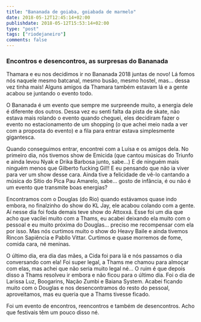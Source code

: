 ```yaml
---
title: "Bananada de goiaba, goiabada de marmelo"
date: 2018-05-12T12:45:14+02:00
publishdate: 2018-05-12T15:53:14+02:00
type: "post"
tags: ["riodejaneiro"]
comments: false
---
```

### Encontros e desencontros, as surpresas do Bananada

Thamara e eu nos decidimos ir no Bananada 2018 juntas de novo! Lá fomos nós naquele mesmo batcanal, mesmo busão, mesmo hostel, mas... dessa vez tinha mais! Alguns amigos da Thamara também estavam lá e a gente acabou se juntando o evento todo. 

O Bananada é um evento que sempre me surpreende muito, a energia dele é diferente dos outros. Dessa vez eu senti falta da pista de skate, não estava mais rolando o evento quando cheguei, eles decidiram fazer o evento no estacionamento de um shopping (o que achei meio nada a ver com a proposta do evento) e a fila para entrar estava simplesmente gigantesca. 

Quando conseguimos entrar, encontrei com a Luísa e os amigos dela. No primeiro dia, nós tivemos show de Emicida (que cantou músicas do Triunfo e ainda levou Nyak e Drika Barbosa junto, sabe...) E de ninguém mais ninguém menos que Gilberto fucking Gil!! E eu pensando que não ia viver para ver um show desse cara. Ainda tive a felicidade de vê-lo cantando a música do Sítio do Pica Pau Amarelo, sabe... gosto de infância, é ou não é um evento que transmite boas energias?

Encontramos com o Douglas (do Rio) quando estávamos quase indo embora, no finalzinho do show do KL Jay, ele acabou colando com a gente. Aí nesse dia foi foda demais teve show do Attoxxá. Esse foi um dia que acho que vacilei muito com a Thams, eu acabei deixando ela muito com o pessoal e eu muito próxima do Douglas... preciso me recompensar com ela por isso.  Mas nós curtimos muito o show do Heavy Baile e ainda tivemos Rincon Sapiência e Pabllo Vittar. Curtimos e quase morremos de fome, comida cara, né meninas. 

O último dia, era dia das mães, a Cida foi para lá e nós passamos o dia conversando com ela! Foi super legal, a Thams me chamou para almoçar com elas, mas achei que não seria muito legal né... O ruim é que depois disso a Thams resolveu ir embora e não ficou para o último dia. Foi o dia de Larissa Luz, Boogarins, Nação Zumbi e Baiana System. Acabei ficando muito com o Douglas e nos desencontramos do resto do pessoal, aproveitamos, mas eu queria que a Thams tivesse ficado. 

Foi um evento de encontros, reencontros e também de desencontros. Acho que festivais têm um pouco disso né. 